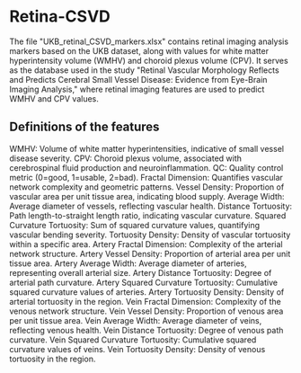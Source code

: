 # Retina-CSVD

The file "UKB_retinal_CSVD_markers.xlsx" contains retinal imaging analysis markers based on the UKB dataset, along with values for white matter hyperintensity volume (WMHV) and choroid plexus volume (CPV). It serves as the database used in the study "Retinal Vascular Morphology Reflects and Predicts Cerebral Small Vessel Disease: Evidence from Eye-Brain Imaging Analysis," where retinal imaging features are used to predict WMHV and CPV values.

## Definitions of the features
WMHV: Volume of white matter hyperintensities, indicative of small vessel disease severity.
CPV: Choroid plexus volume, associated with cerebrospinal fluid production and neuroinflammation.
QC: Quality control metric (0=good, 1=usable, 2=bad).
Fractal Dimension: Quantifies vascular network complexity and geometric patterns.
Vessel Density: Proportion of vascular area per unit tissue area, indicating blood supply.
Average Width: Average diameter of vessels, reflecting vascular health.
Distance Tortuosity: Path length-to-straight length ratio, indicating vascular curvature.
Squared Curvature Tortuosity: Sum of squared curvature values, quantifying vascular bending severity.
Tortuosity Density: Density of vascular tortuosity within a specific area.
Artery Fractal Dimension: Complexity of the arterial network structure.
Artery Vessel Density: Proportion of arterial area per unit tissue area.
Artery Average Width: Average diameter of arteries, representing overall arterial size.
Artery Distance Tortuosity: Degree of arterial path curvature.
Artery Squared Curvature Tortuosity: Cumulative squared curvature values of arteries.
Artery Tortuosity Density: Density of arterial tortuosity in the region.
Vein Fractal Dimension: Complexity of the venous network structure.
Vein Vessel Density: Proportion of venous area per unit tissue area.
Vein Average Width: Average diameter of veins, reflecting venous health.
Vein Distance Tortuosity: Degree of venous path curvature.
Vein Squared Curvature Tortuosity: Cumulative squared curvature values of veins.
Vein Tortuosity Density: Density of venous tortuosity in the region.
